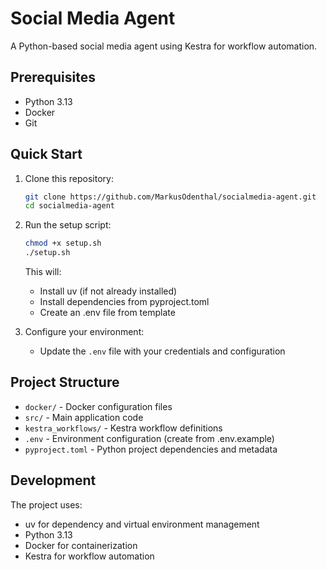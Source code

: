 # Social Media Agent

A Python-based social media agent using Kestra for workflow automation.

## Prerequisites

- Python 3.13
- Docker
- Git

## Quick Start

1. Clone this repository:
   ```bash
   git clone https://github.com/MarkusOdenthal/socialmedia-agent.git
   cd socialmedia-agent
   ```

2. Run the setup script:
   ```bash
   chmod +x setup.sh
   ./setup.sh
   ```
   This will:
   - Install uv (if not already installed)
   - Install dependencies from pyproject.toml
   - Create an .env file from template

3. Configure your environment:
   - Update the `.env` file with your credentials and configuration

## Project Structure

- `docker/` - Docker configuration files
- `src/` - Main application code
- `kestra_workflows/` - Kestra workflow definitions
- `.env` - Environment configuration (create from .env.example)
- `pyproject.toml` - Python project dependencies and metadata

## Development

The project uses:
- uv for dependency and virtual environment management
- Python 3.13
- Docker for containerization
- Kestra for workflow automation
